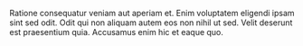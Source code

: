 Ratione consequatur veniam aut aperiam et. Enim voluptatem eligendi ipsam sint sed odit. Odit qui non aliquam autem eos non nihil ut sed. Velit deserunt est praesentium quia. Accusamus enim hic et eaque quo.